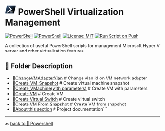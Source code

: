 # <img src="../../Assets/Powershell.svg" width="35" alt="PowerShell"> PowerShell Virtualization Management  

[![PowerShell](https://custom-icon-badges.demolab.com/badge/.-Microsoft-blue.svg?style=flat&logo=powershell-core-eyecatch32&logoColor=white)](https://learn.microsoft.com/en-us/powershell/scripting/install/installing-powershell-on-windows?view=powershell-7.5)
[![PowerShell](https://img.shields.io/badge/PowerShell-5.1%2B-blue?logo=powershell)](https://docs.microsoft.com/en-us/powershell/)
[![License: MIT](https://img.shields.io/badge/License-MIT-green.svg)](https://opensource.org/licenses/MIT)
[![Run Script on Push](https://github.com/KR-Sew/Scripting/actions/workflows/bash.yml/badge.svg)](https://github.com/KR-Sew/Scripting/actions/workflows/bash.yml)

A collection of useful PowerShell scripts for management Microsoft Hyper V server and other virtualization features

## 📂 Folder Descrioption  

- 📄[ChangeVMAdapterVlan](./ChangeVmNetAdapterVlan.ps1) # Change vlan id on VM network adapter
- 📄[Create_VM_Snapshot](./Create-VM-Snapshot.ps1) # Create virtual machine snapshot
- 📄[Create_VMachine(with parameters)](./Create_VMachine(keys).ps1) # Create VM with parameters
- 📄[Create VM](./Create_VMachine(Write%20host).ps1) # Create VM
- 📄[Create Virtual Switch](./CreateVirtualSwitch.ps1) # Create virtual switch
- 📄[Create VM From Snapshot](./CreateVMfromSnapshot.ps1) # Create VM from snapshot
- 📄[About this section](./ReadMe.md) # Project documentation```

---

🔙 [back to 📂 Powershell](../)
